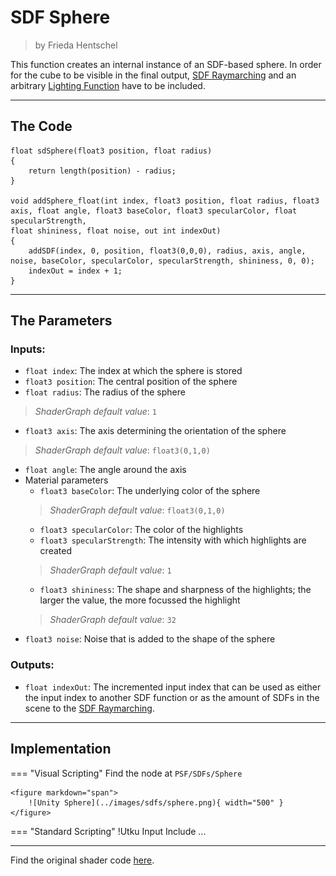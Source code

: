 <div class="container">
    <h1 class="main-heading">SDF Sphere</h1>
    <blockquote class="author">by Frieda Hentschel</blockquote>
</div>

This function creates an internal instance of an SDF-based sphere. In order for the cube to be visible in the final output, [SDF Raymarching](raymarching.md) and an arbitrary [Lighting Function](../lighting/generalInformation.md) have to be included. 

---

## The Code

``` hlsl
float sdSphere(float3 position, float radius)
{
    return length(position) - radius;
}

void addSphere_float(int index, float3 position, float radius, float3 axis, float angle, float3 baseColor, float3 specularColor, float specularStrength,
float shininess, float noise, out int indexOut)
{
    addSDF(index, 0, position, float3(0,0,0), radius, axis, angle, noise, baseColor, specularColor, specularStrength, shininess, 0, 0);
    indexOut = index + 1;
}
```

---

## The Parameters

### Inputs:
- ```float index```: The index at which the sphere is stored 
- ```float3 position```: The central position of the sphere
- ```float radius```: The radius of the sphere
> *ShaderGraph default value*: ```1```
- ```float3 axis```: The axis determining the orientation of the sphere
> *ShaderGraph default value*: ```float3(0,1,0)```
- ```float angle```: The angle around the axis 
- Material parameters
    - ```float3 baseColor```: The underlying color of the sphere
    > *ShaderGraph default value*: ```float3(0,1,0)```
    - ```float3 specularColor```: The color of the highlights
    - ```float3 specularStrength```: The intensity with which highlights are created
    > *ShaderGraph default value*: ```1```
    - ```float3 shininess```: The shape and sharpness of the highlights; the larger the value, the more focussed the highlight
    > *ShaderGraph default value*: ```32```
- ```float3 noise```: Noise that is added to the shape of the sphere


### Outputs:
- ```float indexOut```: The incremented input index that can be used as either the input index to another SDF function or as the amount of SDFs in the scene to the [SDF Raymarching](...).  

---

## Implementation

=== "Visual Scripting"
    Find the node at `PSF/SDFs/Sphere`

    <figure markdown="span">
        ![Unity Sphere](../images/sdfs/sphere.png){ width="500" }
    </figure>

=== "Standard Scripting"
    !Utku Input
    Include ...

---

Find the original shader code [here](..).